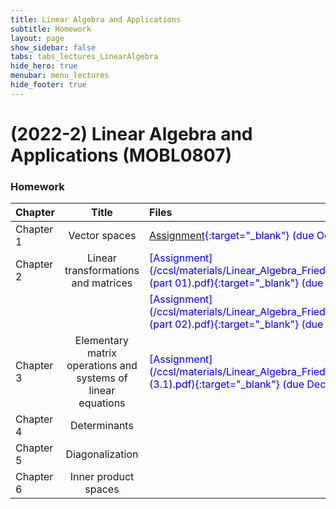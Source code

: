 ```yaml
---
title: Linear Algebra and Applications
subtitle: Homework
layout: page
show_sidebar: false
tabs: tabs_lectures_LinearAlgebra
hide_hero: true
menubar: menu_lectures
hide_footer: true
---
```


# (2022-2) Linear Algebra and Applications (MOBL0807)

### Homework

<!--Please check out the [Hanbat University LMS](https://cyber.hanbat.ac.kr){:target="_blank"}-->

| Chapter | Title | Files |
|:---|:---:|:---|
| Chapter 1 | Vector spaces | <span style="color:blue">[Assignment](/ccsl/materials/Linear_Algebra_Friedberg_HW_Ch_01.pdf){:target="_blank"} (due Oct. 16, 2022)</span> |
| Chapter 2 | Linear transformations and matrices | <span style="color:blue">[Assignment](/ccsl/materials/Linear_Algebra_Friedberg_HW_Ch_02 (part 01).pdf){:target="_blank"} (due Nov. 13, 2022)</span> |
| | | <span style="color:blue">[Assignment](/ccsl/materials/Linear_Algebra_Friedberg_HW_Ch_02 (part 02).pdf){:target="_blank"} (due Dec. 11, 2022)</span> |
| Chapter 3 | Elementary matrix operations and systems of linear equations | <span style="color:blue">[Assignment](/ccsl/materials/Linear_Algebra_Friedberg_HW_Ch_03 (3.1).pdf){:target="_blank"} (due Dec. 11, 2022)</span> |
| Chapter 4 | Determinants |  |
| Chapter 5 | Diagonalization |  |
| Chapter 6 | Inner product spaces |  |
